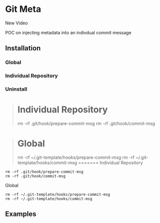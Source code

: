# Git Meta
New Video

POC on injecting metadata into an indivdual commit message

## Installation

### Global

### Individual Repository

### Uninstall

> # Individual Repository 
> rm -rf .git/hook/prepare-commit-msg
> rm -rf .git/hook/commit-msg

> # Global
> rm -rf ~/.git-template/hooks/prepare-commit-msg
> rm -rf ~/.git-template/hooks/commit-msg
=======
Individual Repository 
```
rm -rf .git/hook/prepare-commit-msg
rm -rf .git/hook/commit-msg
```

Global
```
rm -rf ~/.git-template/hooks/prepare-commit-msg
rm -rf ~/.git-template/hooks/commit-msg
```

## Examples

